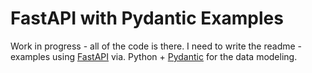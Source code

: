 # FastAPI with Pydantic Examples
Work in progress - all of the code is there. I need to write the readme - examples using [FastAPI](https://fastapi.tiangolo.com/) via. Python + [Pydantic](https://docs.pydantic.dev/latest/) for the data modeling.
